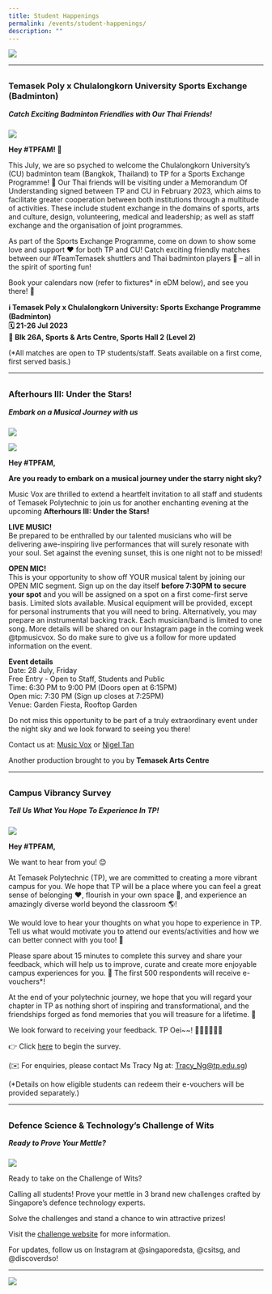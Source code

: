 ```yaml
---
title: Student Happenings
permalink: /events/student-happenings/
description: ""
---
```

![](/images/Events/Happenings/header_happenings_2.jpg)

<hr>
<br>

<h3 style="margin-top:0%">Temasek Poly x Chulalongkorn University Sports Exchange (Badminton) 

</h3>
<h5 style="margin-top:0%"><i>Catch Exciting Badminton Friendlies with Our Thai Friends!</i></h5>

![](/images/Events/Happenings/2023%2007%2010/basketball_games.jpg)


**Hey #TPFAM! 👋**

This July, we are so psyched to welcome the Chulalongkorn University’s (CU) badminton team (Bangkok, Thailand) to TP for a Sports Exchange Programme! 🤝 Our Thai friends will be visiting under a Memorandum Of Understanding signed between TP and CU in February 2023, which aims to facilitate greater cooperation between both institutions through a multitude of activities. These include student exchange in the domains of sports, arts and culture, design, volunteering, medical and leadership; as well as staff exchange and the organisation of joint programmes.

As part of the Sports Exchange Programme, come on down to show some love and support ❤️ for both TP and CU! Catch exciting friendly matches between our #TeamTemasek shuttlers and Thai badminton players 🏸 – all in the spirit of sporting fun! 

Book your calendars now (refer to fixtures* in eDM below), and see you there! 🤩

**ℹ️ Temasek Poly x Chulalongkorn University: Sports Exchange Programme (Badminton)** <br>
**🗓️ 21-26 Jul 2023** <br>
**📍 Blk 26A, Sports &amp; Arts Centre, Sports Hall 2 (Level 2)**

(*All matches are open to TP students/staff. Seats available on a first come, first served basis.)




<hr>
<br>

<h3 style="margin-top:0%">Afterhours III: Under the Stars!
</h3>
<h5 style="margin-top:0%"><i>Embark on a Musical Journey with us</i></h5>

![](/images/Events/Happenings/2023%2007%2010/racial_harmony_1.png)

![](/images/Events/Happenings/2023%2007%2010/racial_harmony_2.png)

**Hey #TPFAM,**

**Are you ready to embark on a musical journey under the starry night sky?**

Music Vox are thrilled to extend a heartfelt invitation to all staff and students of Temasek Polytechnic to join us for another enchanting evening at the upcoming **Afterhours III: Under the Stars!**

**LIVE MUSIC!**<br>
Be prepared to be enthralled by our talented musicians who will be delivering awe-inspiring live performances that will surely resonate with your soul. Set against the evening sunset, this is one night not to be missed!

**OPEN MIC!**<br>
This is your opportunity to show off YOUR musical talent by joining our OPEN MIC segment. 
Sign up on the day itself **before 7:30PM to secure your spot** and you will be assigned on a spot on a first come-first serve basis. Limited slots available. 
Musical equipment will be provided, except for personal instruments that you will need to bring. 
Alternatively, you may prepare an instrumental backing track. Each musician/band is limited to one song. More details will be shared on our Instagram page in the coming week @tpmusicvox. 
So do make sure to give us a follow for more updated information on the event. 

**Event details** <br>
Date: 28 July, Friday <br>
Free Entry - Open to Staff, Students and Public <br>
Time: 6:30 PM to 9:00 PM (Doors open at 6:15PM)  <br>
Open mic: 7:30 PM (Sign up closes at 7:25PM) <br>
Venue: Garden Fiesta, Rooftop Garden  <br>
 
Do not miss this opportunity to be part of a truly extraordinary event under the night sky and we look forward to seeing you there!

Contact us at: [Music Vox](mailto:musicvoxtp@gmail.com) or [Nigel Tan](mailto:nigeltan@tp.edu.sg)

Another production brought to you by **Temasek Arts Centre**




<hr>
<br>

<h3 style="margin-top:0%">Campus Vibrancy Survey
</h3>
<h5 style="margin-top:0%"><i>Tell Us What You Hope To Experience In TP!</i></h5>

![](/images/Events/Happenings/2023%2007%2010/ns_sharing.png)

**Hey #TPFAM,**

We want to hear from you! 😊

At Temasek Polytechnic (TP), we are committed to creating a more vibrant campus for you. We hope that TP will be a place where you can feel a great sense of belonging ❤️, flourish in your own space 🌈, and experience an amazingly diverse world beyond the classroom 🌎! 

We would love to hear your thoughts on what you hope to experience in TP. Tell us what would motivate you to attend our events/activities and how we can better connect with you too! 🙌

Please spare about 15 minutes to complete this survey and share your feedback, which will help us to improve, curate and create more enjoyable campus experiences for you. 🙏 The first 500 respondents will receive e-vouchers*! 

At the end of your polytechnic journey, we hope that you will regard your chapter in TP as nothing short of inspiring and transformational, and the friendships forged as fond memories that you will treasure for a lifetime. 💯

We look forward to receiving your feedback. TP Oei~~! 🙆🏻‍♂️🙆🏻‍♀️

👉 Click [here](https://forms.office.com/Pages/ResponsePage.aspx?id=8JupJXKOKkeuUK373w328Xm6I9C1JndCmGBi9-zy6_BUQVg3WVY5WE8yWlJIVUZMTUxES0M3SzZWTC4u) to begin the survey.

(✉️ For enquiries, please contact Ms Tracy Ng at: [Tracy_Ng@tp.edu.sg](mailto:Tracy_Ng@tp.edu.sg)) 

(*Details on how eligible students can redeem their e-vouchers will be provided separately.)


<hr>
<br>


<h3 style="margin-top:0%">Defence Science &amp; Technology’s Challenge of Wits



</h3>
<h5 style="margin-top:0%"><i>Ready to Prove Your Mettle?</i></h5>

![](/images/Events/Happenings/2023%2007%2012/varsity_voices.png)

Ready to take on the Challenge of Wits?

Calling all students! Prove your mettle in 3 brand new challenges crafted by Singapore’s defence technology experts. 

Solve the challenges and stand a chance to win attractive prizes!

Visit the [challenge website](https://www.dtcareers.gov.sg/challenge/?utm_source=email&amp;utm_medium=EDM&amp;utm_campaign=ChallengeOfWits2023&amp;utm_content=PreLaunch) for more information.

For updates, follow us on Instagram at @singaporedsta, @csitsg, and @discoverdso!


<hr>

![](/images/Events/Happenings/footer_happenings_2.jpg)